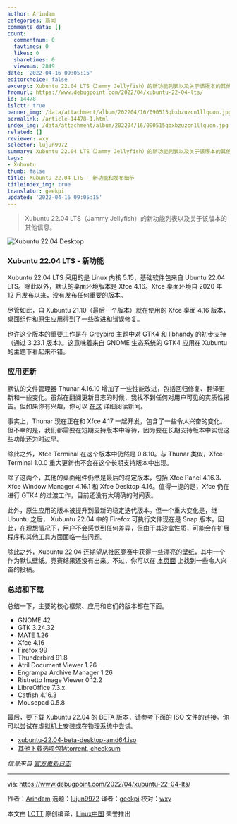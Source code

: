 ```yaml
---
author: Arindam
categories: 新闻
comments_data: []
count:
  commentnum: 0
  favtimes: 0
  likes: 0
  sharetimes: 0
  viewnum: 2849
date: '2022-04-16 09:05:15'
editorchoice: false
excerpt: Xubuntu 22.04 LTS（Jammy Jellyfish）的新功能列表以及关于该版本的其他信息。
fromurl: https://www.debugpoint.com/2022/04/xubuntu-22-04-lts/
id: 14478
islctt: true
banner_img: /data/attachment/album/202204/16/090515qbxbzuzcn1llquon.jpg
permalink: /article-14478-1.html
index_img: /data/attachment/album/202204/16/090515qbxbzuzcn1llquon.jpg.thumb.jpg
related: []
reviewer: wxy
selector: lujun9972
summary: Xubuntu 22.04 LTS（Jammy Jellyfish）的新功能列表以及关于该版本的其他信息。
tags:
- Xubuntu
thumb: false
title: Xubuntu 22.04 LTS - 新功能和发布细节
titleindex_img: true
translator: geekpi
updated: '2022-04-16 09:05:15'
---
```



> 
> Xubuntu 22.04 LTS（Jammy Jellyfish）的新功能列表以及关于该版本的其他信息。
> 
> 
> 


![Xubuntu 22.04 Desktop](/data/attachment/album/202204/16/090515qbxbzuzcn1llquon.jpg)


### Xubuntu 22.04 LTS - 新功能


Xubuntu 22.04 LTS 采用的是 Linux 内核 5.15，基础软件包来自 Ubuntu 22.04 LTS。除此以外，默认的桌面环境版本是 Xfce 4.16。Xfce 桌面环境自 2020 年 12 月发布以来，没有发布任何重要的版本。


尽管如此，自 Xubuntu 21.10（最后一个版本）就在使用的 Xfce 桌面 4.16 版本，桌面组件和原生应用得到了一些改进和错误修复。


也许这个版本的重要工作是在 Greybird 主题中对 GTK4 和 libhandy 的初步支持（通过 3.23.1 版本）。这意味着来自 GNOME 生态系统的 GTK4 应用在 Xubuntu 的主题下看起来不错。


### 应用更新


默认的文件管理器 Thunar 4.16.10 增加了一些性能改进，包括回归修复、翻译更新和一些变化。虽然在翻阅更新日志的时候，我找不到任何对用户可见的实质性报告。但如果你有兴趣，你可以 [在这](https://archive.xfce.org/src/xfce/thunar/4.16/) 详细阅读新闻。


事实上，Thunar 现在正在和 Xfce 4.17 一起开发，包含了一些令人兴奋的变化。但不幸的是，我们都需要在短期支持版本中等待，因为要在长期支持版本中实现这些功能还为时过早。


除此之外，Xfce Terminal 在这个版本中仍然是 0.8.10。与 Thunar 类似，Xfce Terminal 1.0.0 重大更新也不会在这个长期支持版本中出现。


除了这两个，其他的桌面组件仍然是最后的稳定版本，包括 Xfce Panel 4.16.3、Xfce Window Manager 4.16.1 和 Xfce Desktop 4.16。值得一提的是，Xfce 仍在进行 GTK4 的过渡工作，目前还没有太明确的时间表。


此外，原生应用的版本被提升到最新的稳定迭代版本。但一个重大变化是，继 Ubuntu 之后， Xubuntu 22.04 中的 Firefox 可执行文件现在是 Snap 版本。因此，在理想情况下，用户不会感觉到任何差异，但由于其沙盒性质，可能会在扩展程序和其他工具方面面临一些问题。


除此之外，Xubuntu 22.04 还期望从社区竞赛中获得一些漂亮的壁纸，其中一个作为默认壁纸。竞赛结果还没有出来。不过，你可以在 [本页面](https://contest.xubuntu.org/wallpaper_contest/xubuntu-22-04-community-wallpaper-contest/?action=view) 上找到一些令人兴奋的投稿。


### 总结和下载


总结一下，主要的核心框架、应用和它们的版本都在下面。


* GNOME 42
* GTK 3.24.32
* MATE 1.26
* Xfce 4.16
* Firefox 99
* Thunderbird 91.8
* Atril Document Viewer 1.26
* Engrampa Archive Manager 1.26
* Ristretto Image Viewer 0.12.2
* LibreOffice 7.3.x
* Catfish 4.16.3
* Mousepad 0.5.8


最后，要下载 Xubuntu 22.04 的 BETA 版本，请参考下面的 ISO 文件的链接。你可以尝试在虚拟机上安装或在物理系统中尝试。


* [xubuntu-22.04-beta-desktop-amd64.iso](https://cdimage.ubuntu.com/xubuntu/releases/22.04/beta/xubuntu-22.04-beta-desktop-amd64.iso)
* [其他下载选项包括torrent, checksum](https://cdimage.ubuntu.com/xubuntu/releases/22.04/beta/)


 *信息来自 [官方更新日志](https://wiki.xubuntu.org/releases/22.04/release-notes)*




---


via: <https://www.debugpoint.com/2022/04/xubuntu-22-04-lts/>


作者：[Arindam](https://www.debugpoint.com/author/admin1/) 选题：[lujun9972](https://github.com/lujun9972) 译者：[geekpi](https://github.com/geekpi) 校对：[wxy](https://github.com/wxy)


本文由 [LCTT](https://github.com/LCTT/TranslateProject) 原创编译，[Linux中国](https://linux.cn/) 荣誉推出